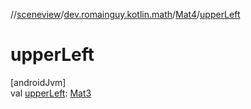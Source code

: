 //[sceneview](../../../index.md)/[dev.romainguy.kotlin.math](../index.md)/[Mat4](index.md)/[upperLeft](upper-left.md)

# upperLeft

[androidJvm]\
val [upperLeft](upper-left.md): [Mat3](../-mat3/index.md)
